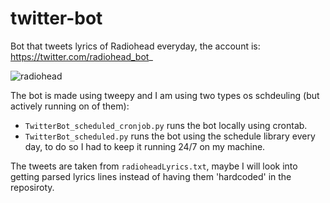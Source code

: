 # twitter-bot
Bot that tweets lyrics of Radiohead everyday, the account is: https://twitter.com/radiohead_bot_

![radiohead](https://i.ibb.co/k8sJ3Fd/Screen-Shot-2021-02-21-at-8-57-31-PM.png)

The bot is made using tweepy and I am using two types os schdeuling (but actively running on of them):
- `TwitterBot_scheduled_cronjob.py` runs the bot locally using crontab.
- `TwitterBot_scheduled.py` runs the bot using the schedule library every day, to do so I had to keep it running 24/7 on my machine.

The tweets are taken from `radioheadLyrics.txt`, maybe I will look into getting parsed lyrics lines instead of having them 'hardcoded' in the reposiroty.
